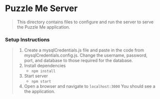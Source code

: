 # Puzzle Me Server

> This directory contains files to configure and run the server to serve the Puzzle Me application.

### Setup Instructions

> 1. Create a mysqlCredentials.js file and paste in the code from mysqlCredentials.config.js. Change the username, password, port, and database to those required for the database.
> 1. Install dependencies
>    - `npm install`
> 1. Start server
  >    - `npm start`
> 1. Open a browser and navigate to `localhost:3000` You should see a the application.

